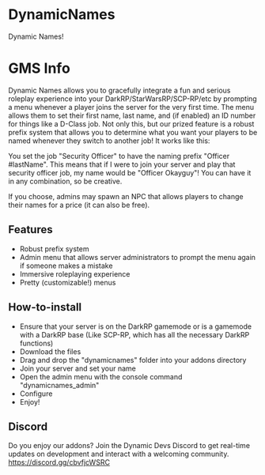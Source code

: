 # DynamicNames

Dynamic Names!

# GMS Info

Dynamic Names allows you to gracefully integrate a fun and serious roleplay experience into your DarkRP/StarWarsRP/SCP-RP/etc by prompting a menu whenever a player joins the server for the very first time. The menu allows them to set their first name, last name, and (if enabled) an ID number for things like a D-Class job. Not only this, but our prized feature is a robust prefix system that allows you to determine what you want your players to be named whenever they switch to another job! It works like this:

You set the job "Security Officer" to have the naming prefix "Officer #lastName". This means that if I were to join your server and play that security officer job, my name would be "Officer Okayguy"! You can have it in any combination, so be creative.

If you choose, admins may spawn an NPC that allows players to change their names for a price (it can also be free).

## Features

- Robust prefix system
- Admin menu that allows server administrators to prompt the menu again if someone makes a mistake
- Immersive roleplaying experience
- Pretty (customizable!) menus

## How-to-install

- Ensure that your server is on the DarkRP gamemode or is a gamemode with a DarkRP base (Like SCP-RP, which has all the necessary DarkRP functions)
- Download the files
- Drag and drop the "dynamicnames" folder into your addons directory
- Join your server and set your name
- Open the admin menu with the console command "dynamicnames_admin"
- Configure
- Enjoy!

## Discord

Do you enjoy our addons? Join the Dynamic Devs Discord to get real-time updates on development and interact with a welcoming community.
https://discord.gg/cbvfjcWSRC

